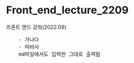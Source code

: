 # Front_end_lecture_2209
프론트 엔드 강좌(2022.09)

<pre>
    - 가나다
    - 마바사
    md파일에서도 입력한 그대로 출력됨
</pre>